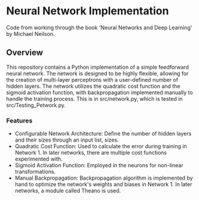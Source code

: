 # Neural Network Implementation
Code from working through the book 'Neural Networks and Deep Learning' by Michael Neilson. 
## Overview
This repository contains a Python implementation of a simple feedforward neural network. The network is designed to be highly flexible, allowing for the creation of multi-layer perceptrons with a user-defined number of hidden layers. The network utilizes the quadratic cost function and the sigmoid activation function, with backpropagation implemented manually to handle the training process. This is in src/network.py, which is tested in src/Testing_Petwork.py.

### Features
- Configurable Network Architecture: Define the number of hidden layers and their sizes through an input list, sizes.
- Quadratic Cost Function: Used to calculate the error during training in Network 1. In later networks, there are multiple cost functions experimented with.
- Sigmoid Activation Function: Employed in the neurons for non-linear transformations.
- Manual Backpropagation: Backpropagation algorithm is implemented by hand to optimize the network's weights and biases in Network 1. In later networks, a module called Theano is used. 
